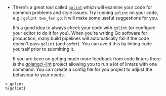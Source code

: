 - There's a great tool called [`golint`](https://github.com/golang/lint) which will examine your code for common problems and style issues. Try running `golint` on your code, e.g.: `golint two_fer.go`; it will make some useful suggestions for you.

    It's a good idea to always check your code with `golint` (or configure your editor to do it for you). When you're writing Go software for production, many build pipelines will automatically fail if the code doesn't pass `golint` (and `gofmt`). You can avoid this by linting code yourself prior to submitting it.
    
    If you are keen on getting much more feedback from code linters there is the [golangci-lint](https://github.com/golangci/golangci-lint) 
    project allowing you to run a lot of linters with one command. You can create a config file for you project to adjust the behaviour to your needs.

```
> golint
%{golint}
```
